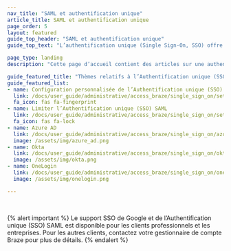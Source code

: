 ```yaml
---
nav_title: "SAML et authentification unique"
article_title: SAML et authentification unique
page_order: 5
layout: featured
guide_top_header: "SAML et authentification unique"
guide_top_text: "L’authentification unique (Single Sign-On, SSO) offre aux entreprises une façon sécurisée et centralisée de contrôler l’accès au tableau de bord de Braze. En bref, un seul ensemble d’informations d’identification peut être utilisé pour accéder à différentes applications, y compris Braze. <br> <br> Braze prend en charge l’Authentification unique (SSO) SAML qui prend en charge les dernières normes du secteur telles que Security Assertion Markup Language (SAML 2.0), ainsi qu’ Azure Active Directory, Okta et OneLogin."

page_type: landing
description: "Cette page d’accueil contient des articles sur une authentification unique (SSO). Ici, vous pouvez trouver de l’aide pour configurer des fournisseurs d’identité pris en charge ou effectuer une configuration personnalisée."

guide_featured_title: "Thèmes relatifs à l’Authentification unique (SSO) SAML"
guide_featured_list:
- name: Configuration personnalisée de l’Authentification unique (SSO) SAML
  link: /docs/user_guide/administrative/access_braze/single_sign_on/set_up/
  fa_icon: fas fa-fingerprint
- name: Limiter l’Authentification unique (SSO) SAML
  link: /docs/user_guide/administrative/access_braze/single_sign_on/set_up/#restriction
  fa_icon: fas fa-lock
- name: Azure AD
  link: /docs/user_guide/administrative/access_braze/single_sign_on/azure_ad/
  image: /assets/img/azure_ad.png
- name: Okta
  link: /docs/user_guide/administrative/access_braze/single_sign_on/okta/
  image: /assets/img/okta.png
- name: OneLogin
  link: /docs/user_guide/administrative/access_braze/single_sign_on/onelogin/
  image: /assets/img/onelogin.png

---
```


<br>

{% alert important %}
Le support SSO de Google et de l’Authentification unique (SSO) SAML est disponible pour les clients professionnels et les entreprises. Pour les autres clients, contactez votre gestionnaire de compte Braze pour plus de détails.
{% endalert %}

<br>
